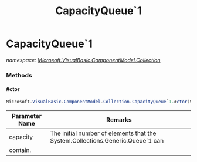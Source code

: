 ﻿---
title: CapacityQueue`1
---

# CapacityQueue`1
_namespace: [Microsoft.VisualBasic.ComponentModel.Collection](N-Microsoft.VisualBasic.ComponentModel.Collection.html)_



### Methods

#### #ctor
```csharp
Microsoft.VisualBasic.ComponentModel.Collection.CapacityQueue`1.#ctor(System.Int32)
```


|Parameter Name|Remarks|
|--------------|-------|
|capacity|The initial number of elements that the System.Collections.Generic.Queue`1 can
 contain.|





